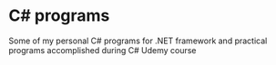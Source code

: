 <h1>C# programs</h1>

<p> Some of my personal C# programs for .NET framework and practical programs accomplished during C# Udemy course </p>
